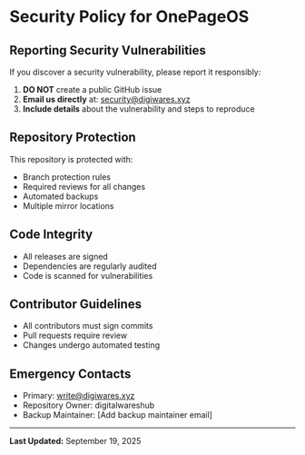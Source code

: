 # Security Policy for OnePageOS

## Reporting Security Vulnerabilities

If you discover a security vulnerability, please report it responsibly:

1. **DO NOT** create a public GitHub issue
2. **Email us directly** at: security@digiwares.xyz
3. **Include details** about the vulnerability and steps to reproduce

## Repository Protection

This repository is protected with:
- Branch protection rules
- Required reviews for all changes
- Automated backups
- Multiple mirror locations

## Code Integrity

- All releases are signed
- Dependencies are regularly audited
- Code is scanned for vulnerabilities

## Contributor Guidelines

- All contributors must sign commits
- Pull requests require review
- Changes undergo automated testing

## Emergency Contacts

- Primary: write@digiwares.xyz
- Repository Owner: digitalwareshub
- Backup Maintainer: [Add backup maintainer email]

---

**Last Updated:** September 19, 2025

